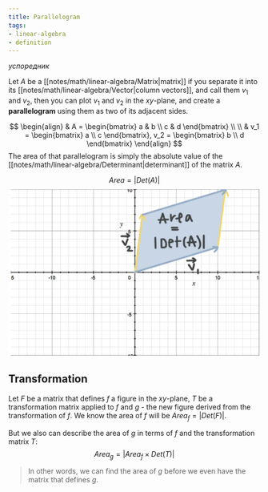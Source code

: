 ```yaml
---
title: Parallelogram
tags: 
- linear-algebra
- definition
---
```

*успоредник*

Let $A$ be a [[notes/math/linear-algebra/Matrix|matrix]] if you separate it into its [[notes/math/linear-algebra/Vector|column vectors]], and call them $v_1$ and $v_2$, then you can plot $v_1$ and $v_2$ in the $xy$-plane, and create a **parallelogram** using them as two of its adjacent sides.

$$
\begin{align}
& A = \begin{bmatrix} a & b \\ c & d \end{bmatrix} \\ \\
& v_1 = \begin{bmatrix} a \\ c \end{bmatrix}, v_2 = \begin{bmatrix} b \\ d \end{bmatrix}
\end{align}
$$
The area of that parallelogram is simply the absolute value of the [[notes/math/linear-algebra/Determinant|determinant]] of the matrix $A$.

$$Area = \lvert Det(A) \rvert$$
![paralellogram xy-plane of vectors](/notes/assets/parallelogram-vectors-determinant.png#invert_B)

## Transformation

Let $F$ be a matrix that defines $f$  a figure in the $xy$-plane, $T$ be a transformation matrix applied to $f$ and $g$ - the new figure derived from the transformation of $f$. We know the area of $f$ will be $Area_f = |Det(F)|$.

But we also can describe the area of $g$ in terms of $f$ and the transformation matrix $T$:
$$
Area_g = |Area_f \times Det(T)| $$

> In other words, we can find the area of $g$ before we even have the matrix that defines $g$.
